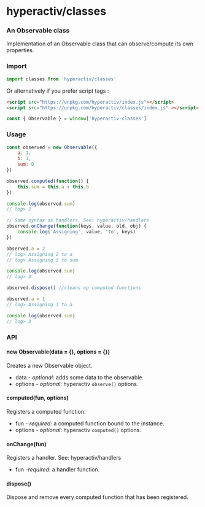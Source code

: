 # hyperactiv/classes

### An Observable class

Implementation of an Observable class that can observe/compute its own properties.

### Import

```js
import classes from 'hyperactiv/classes'
```

Or alternatively if you prefer script tags :

```html
<script src="https://unpkg.com/hyperactiv/index.js"></script>
<script src="https://unpkg.com/hyperactiv/classes/index.js" ></script>
```

```js
const { Observable } = window['hyperactiv-classes']
```

### Usage

```js
const observed = new Observable({
    a: 1,
    b: 1,
    sum: 0
})

observed.computed(function() {
    this.sum = this.a + this.b
})

console.log(observed.sum)
// log> 2

// Same syntax as handlers. See: hyperactiv/handlers
observed.onChange(function(keys, value, old, obj) {
    console.log('Assigning', value, 'to', keys)
})

observed.a = 2
// log> Assigning 2 to a
// log> Assigning 3 to sum

console.log(observed.sum)
// log> 3

observed.dispose() //cleans up computed functions

observed.a = 1
// log> Assigning 1 to a

console.log(observed.sum)
// log> 3
```

### API

#### new Observable(data = {}, options = {})

Creates a new Observable object.

- data - *optional*: adds some data to the observable.
- options - *optional*: hyperactiv `observe()` options.

#### computed(fun, options)

Registers a computed function.

- fun - *required*: a computed function bound to the instance.
- options - *optional*: hyperactiv `computed()` options.

#### onChange(fun)

Registers a handler. See: hyperactiv/handlers

- fun -*required*: a handler function.

#### dispose()

Dispose and remove every computed function that has been registered.
